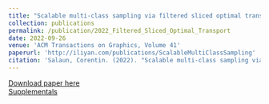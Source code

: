 ```yaml
---
title: "Scalable multi-class sampling via filtered sliced optimal transport"
collection: publications
permalink: /publication/2022_Filtered_Sliced_Optimal_Transport
date: 2022-09-26
venue: 'ACM Transactions on Graphics, Volume 41'
paperurl: 'http://iliyan.com/publications/ScalableMultiClassSampling'
citation: 'Salaun, Corentin. (2022). "Scalable multi-class sampling via filtered sliced optimal transport" <i>ACM Transactions on Graphics, Volume 41</i>.'
---
```



[Download paper here](http://iribis.github.io/files/Scalable_multi-class_sampling_via_filtered_sliced_optimal_transport.pdf)<br />
[Supplementals](http://iribis.github.io/extra/FSOT/index.html)